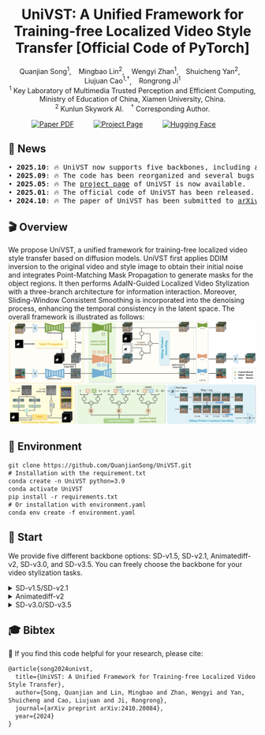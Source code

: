<div align="center">
<h1>
UniVST: A Unified Framework for Training-free Localized Video Style Transfer [Official Code of PyTorch]
</h1>

<div>
    <a href='https://github.com/QuanjianSong' target='_blank' style='text-decoration:none'>Quanjian Song<sup>1</sup></a>, &ensp;
    <a href='https://scholar.google.com/citations?hl=zh-CN&user=Dp3L1bsAAAAJ' target='_blank' style='text-decoration:none'>Mingbao Lin<sup>2</sup></a>, &ensp;
    <a href='https://scholar.google.com/citations?hl=zh-CN&user=nnF1s7kAAAAJ' target='_blank' style='text-decoration:none'>Wengyi Zhan<sup>1</sup></a>, &ensp;
    <a href='https://scholar.google.com/citations?user=DNuiPHwAAAAJ&hl=zh-CN&oi=ao' target='_blank' style='text-decoration:none'> Shuicheng Yan<sup>2</sup></a>, &ensp;
    <a href='https://mac.xmu.edu.cn/ljcao/' target='_blank' style='text-decoration:none'>Liujuan Cao<sup>1,†</sup></a>, &ensp;
    <a href='https://mac.xmu.edu.cn/rrji/' target='_blank' style='text-decoration:none'>Rongrong Ji<sup>1</sup></a>
</div>

<div>
    <sup>1</sup> Key Laboratory of Multimedia Trusted Perception and Efficient Computing, <br> Ministry of Education of China, Xiamen University, China.
    <br>
    <sup>2</sup> Kunlun Skywork AI.  &ensp;
    <sup>†</sup> Corresponding Author.
</div>

<sub></sub>

<p align="center">
    <span>
        <a href="https://arxiv.org/pdf/2410.20084" target="_blank"> 
        <img src='https://img.shields.io/badge/arXiv%202410.20084-UniVST-red' alt='Paper PDF'></a> &emsp;  &emsp; 
    </span>
    <span> 
        <a href='https://quanjiansong.github.io/projects/UniVST' target="_blank">
        <img src='https://img.shields.io/badge/Project_Page-UniVST-green' alt='Project Page'></a>  &emsp;  &emsp;
    </span>
    <span> 
        <a href='https://huggingface.co/papers/2410.20084' target="_blank"> 
        <img src='https://img.shields.io/badge/Hugging_Face-UniVST-yellow' alt='Hugging Face'></a> &emsp;  &emsp;
    </span>
</p>
</div>

## 🎉 News
<pre>
• <strong>2025.10</strong>: 🔥 UniVST now supports five backbones, including advanced rectified-flow models.
• <strong>2025.09</strong>: 🔥 The code has been reorganized and several bugs have been fixed.
• <strong>2025.05</strong>: 🔥 The <a href="https://quanjiansong.github.io/projects/UniVST">project page</a> of UniVST is now available.
• <strong>2025.01</strong>: 🔥 The official code of UniVST has been released.
• <strong>2024.10</strong>: 🔥 The paper of UniVST has been submitted to <a href="https://arxiv.org/abs/2410.20084">arXiv</a>.
</pre>

## 🎬 Overview
We propose UniVST, a unified framework for training-free localized video style transfer based on diffusion models. UniVST first applies DDIM inversion to the original video and style image to obtain their initial noise and integrates Point-Matching Mask Propagation to generate masks for the object regions. It then performs AdaIN-Guided Localized Video Stylization with a three-branch architecture for information interaction. Moreover, Sliding-Window Consistent Smoothing is incorporated into the denoising process, enhancing the temporal consistency in the latent space. The overall framework is illustrated as follows:
![Overall Framework](assets/overall_framework.png)

## 🔧 Environment
```
git clone https://github.com/QuanjianSong/UniVST.git
# Installation with the requirement.txt
conda create -n UniVST python=3.9
conda activate UniVST
pip install -r requirements.txt
# Or installation with environment.yaml
conda env create -f environment.yaml
```

## 🚀 Start
We provide five different backbone options: SD-v1.5, SD-v2.1, Animatediff-v2, SD-v3.0, and SD-v3.5. You can freely choose the backbone for your video stylization tasks.

<details>
<summary>SD-v1.5/SD-v2.1</summary>

You can run with a single click `sh scripts/start_sd.sh` to get the stylized results. Alternatively, you can also follow the steps below for customization.

#### • 1.Perform inversion for original video.
```
CUDA_VISIBLE_DEVICES=1 python src/sd/run_content_inversion_sd.py \
                        --content_path examples/content/mallard-fly \
                        --output_path results/content-inv \
                        --is_opt
```
Then, you will find the content inversion result in the `results/content-inv/sd/mallard-fly`.
#### • 2.Perform inversion for style image.
```
CUDA_VISIBLE_DEVICES=1 python src/sd/run_style_inversion_sd.py \
                        --style_path examples/style/00033.png \
                        --output_path results/style-inv
```
Then, you will find the style inversion result in the `results/style-inv/sd/00033`.
#### • 3.Perform mask propagation. [Optional, you can also customize the masks and skip this step.]
```
CUDA_VISIBLE_DEVICES=1 python src/mask_propagation.py \
                        --feature_path results/content-inv/sd/mallard-fly/features/inversion_feature_map_2_block_301_step.pt \
                        --backbone 'sd' \
                        --mask_path 'examples/mask/mallard-fly.png' \
                        --output_path 'results/masks'
```
Then, you will find the mask propagation result in the `results/masks/sd/mallard-fly`.
#### • 4.Perform video style transfer. [Optional, you can also omit the mask_path to complete the overall style transfer.]
```
CUDA_VISIBLE_DEVICES=1 python src/sd/run_video_style_transfer_sd.py \
                        --content_inv_path results/content-inv/sd/mallard-fly/inversion \
                        --style_inv_path results/style-inv/sd/00033/inversion \
                        --mask_path results/masks/sd/mallard-fly \
                        --output_path results/stylization
```
Then, you will find the stylization result in the `results/stylization/sd/mallard-fly_00033`.

</details> 


<details>
<summary>Animatediff-v2</summary>

You can run with a single click `sh scripts/start_animatediff.sh` to get the stylized results. Alternatively, you can also follow the steps below for customization.

#### • 1.Perform inversion for original video.
```
CUDA_VISIBLE_DEVICES=1 python src/animatediff/run_content_inversion_animatediff.py \
                        --content_path examples/content/mallard-fly \
                        --output_path results/content-inv \
                        --is_opt
```
Then, you will find the content inversion result in the `results/content-inv/animatediff/mallard-fly`.
#### • 2.Perform inversion for style image.
```
CUDA_VISIBLE_DEVICES=1 python src/animatediff/run_style_inversion_animatediff.py \
                        --style_path examples/style/00033.png \
                        --output_path results/style-inv \
```
Then, you will find the style inversion result in the `results/style-inv/animatediff/00033`.
#### • 3.Perform mask propagation. [Optional, you can also customize the masks and skip this step.]
```
CUDA_VISIBLE_DEVICES=1 python src/mask_propagation.py \
                        --feature_path results/content-inv/animatediff/mallard-fly/features/inversion_feature_map_2_block_301_step.pt \
                        --backbone 'animatediff' \
                        --mask_path 'examples/mask/mallard-fly.png' \
                        --output_path 'results/masks'
```
Then, you will find the mask propagation result in the `results/masks/animatediff/mallard-fly`.
#### • 4.Perform video style transfer. [Optional, you can also omit the mask_path to complete the overall style transfer.]
```
CUDA_VISIBLE_DEVICES=1 python src/animatediff/run_video_style_transfer_animatediff.py \
                        --content_inv_path results/content-inv/animatediff/mallard-fly/inversion \
                        --style_inv_path results/style-inv/animatediff/00033/inversion \
                        --mask_path results/masks/animatediff/mallard-fly \
                        --output_path results/stylization
```
Then, you will find the stylization result in the `results/stylization/animatediff/mallard-fly_00033`.

</details> 




<details>
<summary>SD-v3.0/SD-v3.5</summary>

You can run with a single click `sh scripts/start_sd3.sh` to get the stylized results. Alternatively, you can also follow the steps below for customization.

#### • 1.Perform inversion for original video.
```
CUDA_VISIBLE_DEVICES=1 python src/sd3/run_content_inversion_sd3.py \
                        --content_path examples/content/mallard-fly \
                        --output_path results/content-inv \
                        --is_rf_solver
```
Then, you will find the content inversion result in the `results/content-inv/sd3/mallard-fly`.
#### • 2.Perform inversion for style image.
```
CUDA_VISIBLE_DEVICES=1 python src/sd3/run_style_inversion_sd3.py \
                        --style_path examples/style/00033.png \
                        --output_path results/style-inv \
                        --is_rf_solver # use rf_solver
```
Then, you will find the style inversion result in the `results/style-inv/sd3/00033`.
#### • 3.Perform mask propagation. [Optional, you can also customize the masks and skip this step.]
```
CUDA_VISIBLE_DEVICES=1 python src/mask_propagation.py \
                        --feature_path results/content-inv/sd3/mallard-fly/features/inversion_feature_map_2_block_301_step.pt \
                        --backbone 'sd3' \
                        --mask_path 'examples/mask/mallard-fly.png' \
                        --output_path 'results/masks'
```
Then, you will find the mask propagation result in the `results/masks/sd3/mallard-fly`.
#### • 4.Perform video style transfer. [Optional, you can also omit the mask_path to complete the overall style transfer.]
```
CUDA_VISIBLE_DEVICES=1 python src/animatediff/run_video_style_transfer_animatediff.py \
                        --content_inv_path results/content-inv/animatediff/mallard-fly/inversion \
                        --style_inv_path results/style-inv/animatediff/00033/inversion \
                        --mask_path results/masks/animatediff/mallard-fly \
                        --output_path results/stylization
```
Then, you will find the stylization result in the `results/stylization/sd3/mallard-fly_00033`.

</details> 






## 🎓 Bibtex
🤗 If you find this code helpful for your research, please cite:
```
@article{song2024univst,
  title={UniVST: A Unified Framework for Training-free Localized Video Style Transfer},
  author={Song, Quanjian and Lin, Mingbao and Zhan, Wengyi and Yan, Shuicheng and Cao, Liujuan and Ji, Rongrong},
  journal={arXiv preprint arXiv:2410.20084},
  year={2024}
}
```
